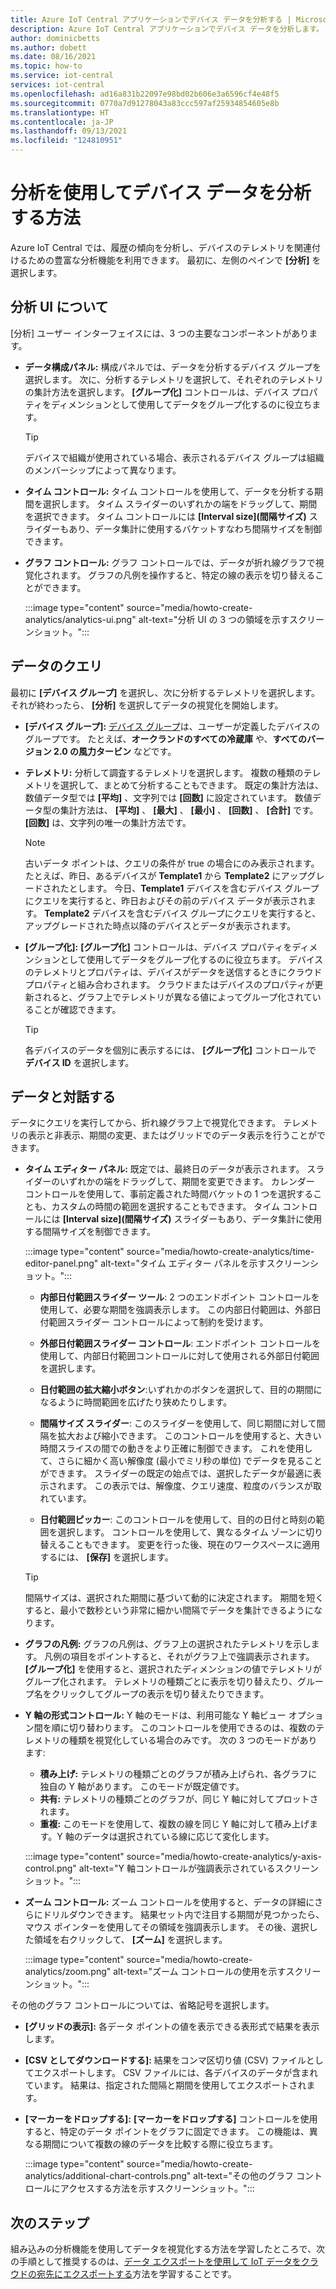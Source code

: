 ```yaml
---
title: Azure IoT Central アプリケーションでデバイス データを分析する | Microsoft Docs
description: Azure IoT Central アプリケーションでデバイス データを分析します。
author: dominicbetts
ms.author: dobett
ms.date: 08/16/2021
ms.topic: how-to
ms.service: iot-central
services: iot-central
ms.openlocfilehash: ad16a831b22097e98bd02b606e3a6596cf4e48f5
ms.sourcegitcommit: 0770a7d91278043a83ccc597af25934854605e8b
ms.translationtype: HT
ms.contentlocale: ja-JP
ms.lasthandoff: 09/13/2021
ms.locfileid: "124810951"
---
```

# <a name="how-to-use-analytics-to-analyze-device-data"></a>分析を使用してデバイス データを分析する方法

Azure IoT Central では、履歴の傾向を分析し、デバイスのテレメトリを関連付けるための豊富な分析機能を利用できます。 最初に、左側のペインで **[分析]** を選択します。

## <a name="understand-the-analytics-ui"></a>分析 UI について

[分析] ユーザー インターフェイスには、3 つの主要なコンポーネントがあります。

- **データ構成パネル:** 構成パネルでは、データを分析するデバイス グループを選択します。 次に、分析するテレメトリを選択して、それぞれのテレメトリの集計方法を選択します。 **[グループ化]** コントロールは、デバイス プロパティをディメンションとして使用してデータをグループ化するのに役立ちます。

    > [!TIP]
    > デバイスで組織が使用されている場合、表示されるデバイス グループは組織のメンバーシップによって異なります。

- **タイム コントロール:** タイム コントロールを使用して、データを分析する期間を選択します。 タイム スライダーのいずれかの端をドラッグして、期間を選択できます。 タイム コントロールには **[Interval size]\(間隔サイズ\)** スライダーもあり、データ集計に使用するバケットすなわち間隔サイズを制御できます。

- **グラフ コントロール:** グラフ コントロールでは、データが折れ線グラフで視覚化されます。 グラフの凡例を操作すると、特定の線の表示を切り替えることができます。

  :::image type="content" source="media/howto-create-analytics/analytics-ui.png" alt-text="分析 UI の 3 つの領域を示すスクリーンショット。":::

## <a name="query-your-data"></a>データのクエリ

最初に **[デバイス グループ]** を選択し、次に分析するテレメトリを選択します。 それが終わったら、 **[分析]** を選択してデータの視覚化を開始します。

- **[デバイス グループ]:** [デバイス グループ](tutorial-use-device-groups.md)は、ユーザーが定義したデバイスのグループです。 たとえば、**オークランドのすべての冷蔵庫** や、**すべてのバージョン 2.0 の風力タービン** などです。

- **テレメトリ:** 分析して調査するテレメトリを選択します。 複数の種類のテレメトリを選択して、まとめて分析することもできます。 既定の集計方法は、数値データ型では **[平均]** 、文字列では **[回数]** に設定されています。 数値データ型の集計方法は、 **[平均]** 、 **[最大]** 、 **[最小]** 、 **[回数]** 、 **[合計]** です。 **[回数]** は、文字列の唯一の集計方法です。

    > [!NOTE]
    > 古いデータ ポイントは、クエリの条件が true の場合にのみ表示されます。 たとえば、昨日、あるデバイスが **Template1** から **Template2** にアップグレードされたとします。 今日、**Template1** デバイスを含むデバイス グループにクエリを実行すると、昨日およびその前のデバイス データが表示されます。 **Template2** デバイスを含むデバイス グループにクエリを実行すると、アップグレードされた時点以降のデバイスとデータが表示されます。

- **[グループ化]:** **[グループ化]** コントロールは、デバイス プロパティをディメンションとして使用してデータをグループ化するのに役立ちます。 デバイスのテレメトリとプロパティは、デバイスがデータを送信するときにクラウド プロパティと組み合わされます。 クラウドまたはデバイスのプロパティが更新されると、グラフ上でテレメトリが異なる値によってグループ化されていることが確認できます。

    > [!TIP]
    > 各デバイスのデータを個別に表示するには、 **[グループ化]** コントロールで **デバイス ID** を選択します。

## <a name="interact-with-your-data"></a>データと対話する

データにクエリを実行してから、折れ線グラフ上で視覚化できます。 テレメトリの表示と非表示、期間の変更、またはグリッドでのデータ表示を行うことができます。

- **タイム エディター パネル:** 既定では、最終日のデータが表示されます。 スライダーのいずれかの端をドラッグして、期間を変更できます。 カレンダー コントロールを使用して、事前定義された時間バケットの 1 つを選択することも、カスタムの時間の範囲を選択することもできます。 タイム コントロールには **[Interval size]\(間隔サイズ\)** スライダーもあり、データ集計に使用する間隔サイズを制御できます。

  :::image type="content" source="media/howto-create-analytics/time-editor-panel.png" alt-text="タイム エディター パネルを示すスクリーンショット。":::

  - **内部日付範囲スライダー ツール**: 2 つのエンドポイント コントロールを使用して、必要な期間を強調表示します。 この内部日付範囲は、外部日付範囲スライダー コントロールによって制約を受けます。
  
  - **外部日付範囲スライダー コントロール**: エンドポイント コントロールを使用して、内部日付範囲コントロールに対して使用される外部日付範囲を選択します。

  - **日付範囲の拡大縮小ボタン**:いずれかのボタンを選択して、目的の期間になるように時間範囲を広げたり狭めたりします。

  - **間隔サイズ スライダー**: このスライダーを使用して、同じ期間に対して間隔を拡大および縮小できます。 このコントロールを使用すると、大きい時間スライスの間での動きをより正確に制御できます。 これを使用して、さらに細かく高い解像度 (最小でミリ秒の単位) でデータを見ることができます。 スライダーの既定の始点では、選択したデータが最適に表示されます。 この表示では、解像度、クエリ速度、粒度のバランスが取れています。
  
  - **日付範囲ピッカー**: このコントロールを使用して、目的の日付と時刻の範囲を選択します。 コントロールを使用して、異なるタイム ゾーンに切り替えることもできます。 変更を行った後、現在のワークスペースに適用するには、 **[保存]** を選択します。

  > [!TIP]
  > 間隔サイズは、選択された期間に基づいて動的に決定されます。 期間を短くすると、最小で数秒という非常に細かい間隔でデータを集計できるようになります。

- **グラフの凡例:** グラフの凡例は、グラフ上の選択されたテレメトリを示します。 凡例の項目をポイントすると、それがグラフ上で強調表示されます。 **[グループ化]** を使用すると、選択されたディメンションの値でテレメトリがグループ化されます。 テレメトリの種類ごとに表示を切り替えたり、グループ名をクリックしてグループの表示を切り替えたりできます。  

- **Y 軸の形式コントロール:** Y 軸のモードは、利用可能な Y 軸ビュー オプション間を順に切り替わります。 このコントロールを使用できるのは、複数のテレメトリの種類を視覚化している場合のみです。 次の 3 つのモードがあります:

  - **積み上げ:** テレメトリの種類ごとのグラフが積み上げられ、各グラフに独自の Y 軸があります。 このモードが既定値です。
  - **共有:** テレメトリの種類ごとのグラフが、同じ Y 軸に対してプロットされます。
  - **重複:** このモードを使用して、複数の線を同じ Y 軸に対して積み上げます。Y 軸のデータは選択されている線に応じて変化します。

  :::image type="content" source="media/howto-create-analytics/y-axis-control.png" alt-text="Y 軸コントロールが強調表示されているスクリーンショット。":::

- **ズーム コントロール:** ズーム コントロールを使用すると、データの詳細にさらにドリルダウンできます。 結果セット内で注目する期間が見つかったら、マウス ポインターを使用してその領域を強調表示します。 その後、選択した領域を右クリックして、 **[ズーム]** を選択します。

  :::image type="content" source="media/howto-create-analytics/zoom.png" alt-text="ズーム コントロールの使用を示すスクリーンショット。":::

その他のグラフ コントロールについては、省略記号を選択します。

- **[グリッドの表示]:** 各データ ポイントの値を表示できる表形式で結果を表示します。

- **[CSV としてダウンロードする]:** 結果をコンマ区切り値 (CSV) ファイルとしてエクスポートします。 CSV ファイルには、各デバイスのデータが含まれています。 結果は、指定された間隔と期間を使用してエクスポートされます。

- **[マーカーをドロップする]:** **[マーカーをドロップする]** コントロールを使用すると、特定のデータ ポイントをグラフに固定できます。 この機能は、異なる期間について複数の線のデータを比較する際に役立ちます。

  :::image type="content" source="media/howto-create-analytics/additional-chart-controls.png" alt-text="その他のグラフ コントロールにアクセスする方法を示すスクリーンショット。":::

## <a name="next-steps"></a>次のステップ

組み込みの分析機能を使用してデータを視覚化する方法を学習したところで、次の手順として推奨するのは、[データ エクスポートを使用して IoT データをクラウドの宛先にエクスポートする](howto-export-data.md)方法を学習することです。

